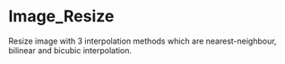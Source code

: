 # Image_Resize
 Resize image with 3 interpolation methods which are nearest-neighbour, bilinear and bicubic interpolation.
